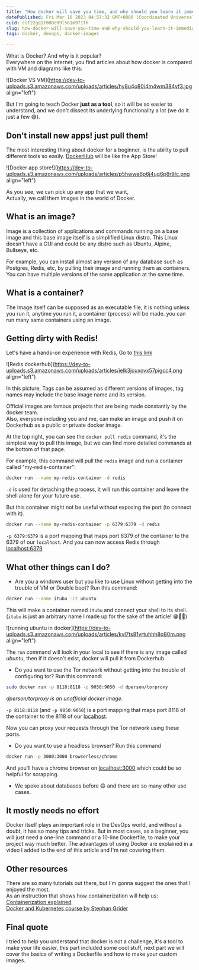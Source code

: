 ```yaml
---
title: "How docker will save you time, and why should you learn it immediately? (1/2)"
datePublished: Fri Mar 10 2023 04:57:32 GMT+0000 (Coordinated Universal Time)
cuid: clf22gq1t000e09l561m9f1fh
slug: how-docker-will-save-you-time-and-why-should-you-learn-it-immediately-12
tags: docker, devops, docker-images

---
```


What is Docker? And why is it popular?  
Everywhere on the internet, you find articles about how docker is compared with VM and diagrams like this:

![Docker VS VM](https://dev-to-uploads.s3.amazonaws.com/uploads/articles/hy8u4o80i4m4wm384vf3.jpg align="left")

But I'm going to teach Docker **just as a tool**, so it will be so easier to understand, and we don't dissect its underlying functionality a lot (we do it just a few 😅).

## Don't install new apps! just pull them!

The most interesting thing about docker for a beginner, is the ability to pull different tools so easily. [DockerHub](https://hub.docker.com) will be like the App Store!

![Docker app store!](https://dev-to-uploads.s3.amazonaws.com/uploads/articles/p5hwwe6p6j4ug6p8r9lc.png align="left")

As you see, we can pick up any app that we want,  
Actually, we call them images in the world of Docker.

## What is an image?

Image is a collection of applications and commands running on a base image and this base image itself is a simplified Linux distro. This Linux doesn't have a GUI and could be any distro such as Ubuntu, Alpine, Bullseye, etc.

For example, you can install almost any version of any database such as Postgres, Redis, etc, by pulling their image and running them as containers. You can have multiple versions of the same application at the same time.

## What is a container?

The Image itself can be supposed as an executable file, it is nothing unless you run it, anytime you run it, a container (process) will be made. you can run many same containers using an image.

## Getting dirty with Redis!

Let's have a hands-on experience with Redis, Go to [this link](https://hub.docker.com/_/redis)

![Redis dockerhub](https://dev-to-uploads.s3.amazonaws.com/uploads/articles/ielk3jcuxovx57pigcc4.png align="left")

In this picture, Tags can be assumed as different versions of images, tag names may include the base image name and its version.

Official images are famous projects that are being made constantly by the docker team.  
Also, everyone including you and me, can make an image and push it on Dockerhub as a public or private docker image.

At the top right, you can see the `docker pull redis` command, it's the simplest way to pull this image, but we can find more detailed commands at the bottom of that page.

For example, this command will pull the `redis` image and run a container called "my-redis-container":

```bash
docker run --name my-redis-container -d redis
```

`-d` is used for detaching the process, it will run this container and leave the shell alone for your future use.

But this container might not be useful without exposing the port (to connect with it).

```bash
docker run --name my-redis-container -p 6379:6379 -d redis
```

`-p 6379:6379` is a port mapping that maps port 6379 of the container to the 6379 of our `localhost`. And you can now access Redis through [localhost:6379](http://localhost:6379)

## What other things can I do?

* Are you a windows user but you like to use Linux without getting into the trouble of VM or Double boot? Run this command:
    

```bash
docker run --name itubu -it ubuntu
```

This will make a container named `itubu` and connect your shell to its shell. (`itubu` is just an arbitrary name I made up for the sake of the article! 😁✌🏼)

![running ubuntu in docker](https://dev-to-uploads.s3.amazonaws.com/uploads/articles/kvl7ts81yrtuhhh8q80m.png align="left")

The `run` command will look in your local to see if there is any image called *ubuntu*, then if it doesn't exist, docker will pull it from Dockerhub.

* Do you want to use the Tor network without getting into the trouble of configuring tor? Run this command:
    

```bash
sudo docker run -p 8118:8118 -p 9050:9050 -d dperson/torproxy
```

*dperson/torproxy is an unofficial docker image.*

`-p 8118:8118` (and `-p 9050:9050`) is a port mapping that maps port 8118 of the container to the 8118 of our [localhost](http://localhost).

Now you can proxy your requests through the Tor network using these ports.

* Do you want to use a headless browser? Run this command
    

```bash
docker run -p 3000:3000 browserless/chrome
```

And you'll have a chrome browser on [localhost:3000](http://localhost:3000) which could be so helpful for scrapping.

* We spoke about databases before 😄 and there are so many other use cases.
    

## It mostly needs no effort

Docker itself plays an important role in the DevOps world, and without a doubt, it has so many tips and tricks. But in most cases, as a beginner, you will just need a one-line command or a 10-line Dockerfile, to make your project way much better. The advantages of using Docker are explained in a video I added to the end of this article and I'm not covering them.

## Other resources

There are so many tutorials out there, but I'm gonna suggest the ones that I enjoyed the most.  
As an instruction that shows how containerization will help us:  
[Containerization explained](https://www.youtube.com/watch?v=0qotVMX-J5s&list=PLOspHqNVtKABAVX4azqPIu6UfsPzSu2YN&index=2)  
[Docker and Kubernetes course by Stephan Grider](https://www.udemy.com/course/docker-and-kubernetes-the-complete-guide)

## Final quote

I tried to help you understand that docker is not a challenge, it's a tool to make your life easier, this part included some cool stuff, next part we will cover the basics of writing a Dockerfile and how to make your custom images.